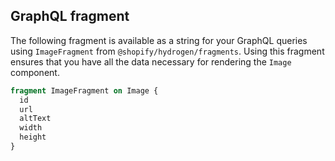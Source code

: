 ## GraphQL fragment

The following fragment is available as a string for your GraphQL queries using `ImageFragment` from `@shopify/hydrogen/fragments`. Using this fragment ensures that you have all the data necessary for rendering the `Image` component.

```graphql
fragment ImageFragment on Image {
  id
  url
  altText
  width
  height
}
```
